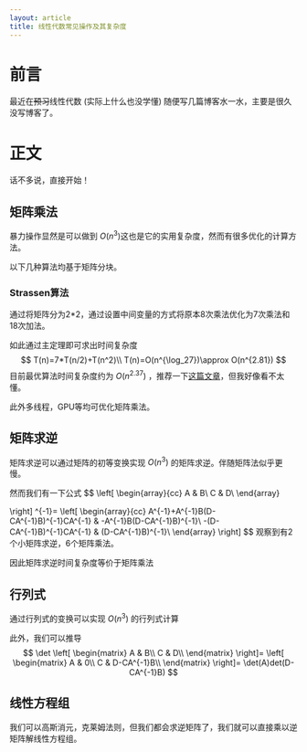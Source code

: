 ```yaml
---
layout: article
title: 线性代数常见操作及其复杂度
---
```

# 前言

最近在~~预习~~线性代数 (实际上什么也没学懂) 随便写几篇博客水一水，主要是很久没写博客了。

# 正文

话不多说，直接开始！

## 矩阵乘法

暴力操作显然是可以做到 $O(n^3)$​ 这也是它的实用复杂度，然而有很多优化的计算方法。

以下几种算法均基于矩阵分块。

### Strassen算法

通过将矩阵分为2*2，通过设置中间变量的方式将原本8次乘法优化为7次乘法和18次加法。

如此通过主定理即可求出时间复杂度
$$
T(n)=7*T(n/2)+T(n^2)\\
T(n)=O(n^{\log_27})\approx O(n^{2.81})
$$
目前最优算法时间复杂度约为 $O(n^{2.37})$ ，推荐一下[这篇文章](https://www.cnblogs.com/Elegia/p/matrix-multiplication-omega.html)，但我好像看不太懂。

此外多线程，GPU等均可优化矩阵乘法。

## 矩阵求逆

矩阵求逆可以通过矩阵的初等变换实现 $O(n^3)$ 的矩阵求逆。伴随矩阵法似乎更慢。

然而我们有一下公式
$$
\left[
	\begin{array}{cc}
A & B\\
C & D\\
	\end{array}
	

\right]
^{-1}=
\left[
	\begin{array}{cc}
A^{-1}+A^{-1}B(D-CA^{-1}B)^{-1}CA^{-1} & -A^{-1}B(D-CA^{-1}B)^{-1}\\
-(D-CA^{-1}B)^{-1}CA^{-1} & (D-CA^{-1}B)^{-1}\\
	\end{array}
\right]
$$
观察到有2个小矩阵求逆，6个矩阵乘法。

因此矩阵求逆时间复杂度等价于矩阵乘法

## 行列式

通过行列式的变换可以实现 $O(n^3)$ 的行列式计算

此外，我们可以推导
$$
\det
\left[
	\begin{matrix}
A & B\\
C & D\\
	\end{matrix}
\right]=
\left[
	\begin{matrix}
A & 0\\
C & D-CA^{-1}B\\
	\end{matrix}
\right]=
\det(A)det(D-CA^{-1}B)
$$

## 线性方程组

我们可以高斯消元，克莱姆法则，但我们都会求逆矩阵了，我们就可以直接乘以逆矩阵解线性方程组。
